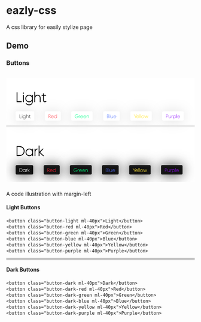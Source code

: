 # eazly-css
A css library for easily stylize page

## Demo
### Buttons
![](/asset/img/buttons.png)
---------------------------
A code illustration with margin-left
#### Light Buttons
```
<button class="button-light ml-40px">Light</button>
<button class="button-red ml-40px">Red</button>
<button class="button-green ml-40px">Green</button>
<button class="button-blue ml-40px">Blue</button>
<button class="button-yellow ml-40px">Yellow</button>
<button class="button-purple ml-40px">Purple</button>
```
---------------------------
#### Dark Buttons
```
<button class="button-dark ml-40px">Dark</button>
<button class="button-dark-red ml-40px">Red</button>
<button class="button-dark-green ml-40px">Green</button>
<button class="button-dark-blue ml-40px">Blue</button>
<button class="button-dark-yellow ml-40px">Yellow</button>
<button class="button-dark-purple ml-40px">Purple</button>
```